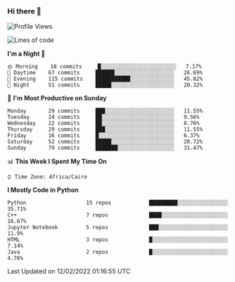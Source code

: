 ### Hi there 👋

<!--
**AMR-KELEG/AMR-KELEG** is a ✨ _special_ ✨ repository because its `README.md` (this file) appears on your GitHub profile.

Here are some ideas to get you started:

- 🔭 I’m currently working on ...
- 🌱 I’m currently learning ...
- 👯 I’m looking to collaborate on ...
- 🤔 I’m looking for help with ...
- 💬 Ask me about ...
- 📫 How to reach me: ...
- 😄 Pronouns: ...
- ⚡ Fun fact: ...
-->

<!--START_SECTION:waka-->
![Profile Views](http://img.shields.io/badge/Profile%20Views-6-blue)

![Lines of code](https://img.shields.io/badge/From%20Hello%20World%20I%27ve%20Written-3%20Million%20lines%20of%20code-blue)

**I'm a Night 🦉** 

```text
🌞 Morning    18 commits     █░░░░░░░░░░░░░░░░░░░░░░░░   7.17% 
🌆 Daytime    67 commits     ██████░░░░░░░░░░░░░░░░░░░   26.69% 
🌃 Evening    115 commits    ███████████░░░░░░░░░░░░░░   45.82% 
🌙 Night      51 commits     █████░░░░░░░░░░░░░░░░░░░░   20.32%

```
📅 **I'm Most Productive on Sunday** 

```text
Monday       29 commits     ███░░░░░░░░░░░░░░░░░░░░░░   11.55% 
Tuesday      24 commits     ██░░░░░░░░░░░░░░░░░░░░░░░   9.56% 
Wednesday    22 commits     ██░░░░░░░░░░░░░░░░░░░░░░░   8.76% 
Thursday     29 commits     ███░░░░░░░░░░░░░░░░░░░░░░   11.55% 
Friday       16 commits     █░░░░░░░░░░░░░░░░░░░░░░░░   6.37% 
Saturday     52 commits     █████░░░░░░░░░░░░░░░░░░░░   20.72% 
Sunday       79 commits     ███████░░░░░░░░░░░░░░░░░░   31.47%

```


📊 **This Week I Spent My Time On** 

```text
⌚︎ Time Zone: Africa/Cairo

```

**I Mostly Code in Python** 

```text
Python                   15 repos            █████████░░░░░░░░░░░░░░░░   35.71% 
C++                      7 repos             ████░░░░░░░░░░░░░░░░░░░░░   16.67% 
Jupyter Notebook         5 repos             ███░░░░░░░░░░░░░░░░░░░░░░   11.9% 
HTML                     3 repos             █░░░░░░░░░░░░░░░░░░░░░░░░   7.14% 
Java                     2 repos             █░░░░░░░░░░░░░░░░░░░░░░░░   4.76%

```



 Last Updated on 12/02/2022 01:16:55 UTC
<!--END_SECTION:waka-->
